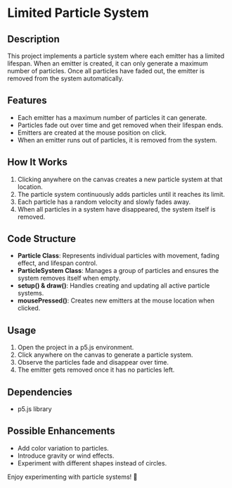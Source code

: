 # Limited Particle System

## Description
This project implements a particle system where each emitter has a limited lifespan. When an emitter is created, it can only generate a maximum number of particles. Once all particles have faded out, the emitter is removed from the system automatically.

## Features
- Each emitter has a maximum number of particles it can generate.
- Particles fade out over time and get removed when their lifespan ends.
- Emitters are created at the mouse position on click.
- When an emitter runs out of particles, it is removed from the system.

## How It Works
1. Clicking anywhere on the canvas creates a new particle system at that location.
2. The particle system continuously adds particles until it reaches its limit.
3. Each particle has a random velocity and slowly fades away.
4. When all particles in a system have disappeared, the system itself is removed.

## Code Structure
- **Particle Class**: Represents individual particles with movement, fading effect, and lifespan control.
- **ParticleSystem Class**: Manages a group of particles and ensures the system removes itself when empty.
- **setup() & draw()**: Handles creating and updating all active particle systems.
- **mousePressed()**: Creates new emitters at the mouse location when clicked.

## Usage
1. Open the project in a p5.js environment.
2. Click anywhere on the canvas to generate a particle system.
3. Observe the particles fade and disappear over time.
4. The emitter gets removed once it has no particles left.

## Dependencies
- p5.js library

## Possible Enhancements
- Add color variation to particles.
- Introduce gravity or wind effects.
- Experiment with different shapes instead of circles.

Enjoy experimenting with particle systems! 🚀

